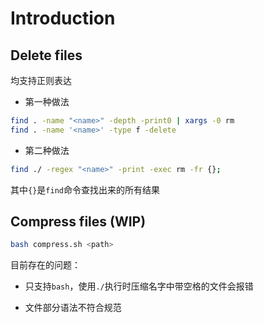 # Introduction

## Delete files

均支持正则表达

- 第一种做法

```sh
find . -name "<name>" -depth -print0 | xargs -0 rm
find . -name '<name>' -type f -delete
```

- 第二种做法

```sh
find ./ -regex "<name>" -print -exec rm -fr {};
```

其中`{}`是`find`命令查找出来的所有结果

## Compress files (WIP)

```sh
bash compress.sh <path>
```

目前存在的问题：

- 只支持`bash`，使用`./`执行时压缩名字中带空格的文件会报错

- 文件部分语法不符合规范
